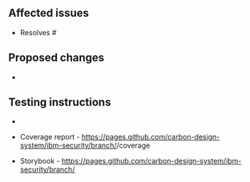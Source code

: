 ## Affected issues

- Resolves #<!-- Issue number -->

## Proposed changes

- <!-- List of changes proposed in pull request (PR) -->

## Testing instructions

- <!-- List of instructions for reviewer to test that proposed changes in this PR work properly -->

- Coverage report - https://pages.github.com/carbon-design-system/ibm-security/branch/<!-- branch name-->/coverage
- Storybook - https://pages.github.com/carbon-design-system/ibm-security/branch/<!-- branch name -->
